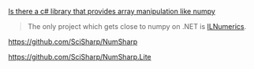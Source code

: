 [Is there a c# library that provides array manipulation like numpy](https://stackoverflow.com/questions/15976925/is-there-a-c-sharp-library-that-provides-array-manipulation-like-numpy)

> The only project which gets close to numpy on .NET is [ILNumerics](https://ilnumerics.net).

https://github.com/SciSharp/NumSharp

https://github.com/SciSharp/NumSharp.Lite


